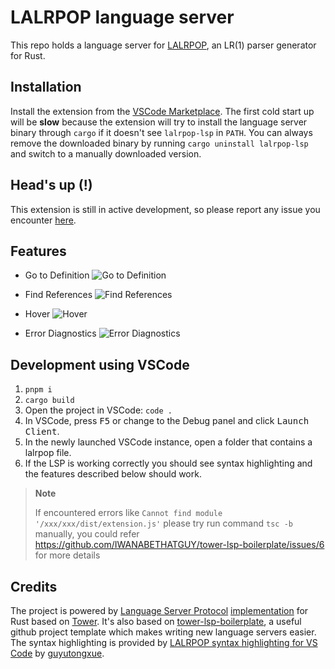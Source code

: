# LALRPOP language server

This repo holds a language server for [LALRPOP](https://github.com/lalrpop/lalrpop), an LR(1) parser generator for Rust.

## Installation
Install the extension from the [VSCode Marketplace](https://marketplace.visualstudio.com/items?itemName=LitiaEeloo.lalrpop-language-server).
The first cold start up will be **slow** because the extension will try to install the language server binary through `cargo` if it doesn't see `lalrpop-lsp` in `PATH`. You can always remove the downloaded binary by running `cargo uninstall lalrpop-lsp` and switch to a manually downloaded version.

## Head's up (!)

This extension is still in active development, so please report any issue you encounter [here](https://github.com/LighghtEeloo/lalrpop-lsp/issues).

## Features

<!--
- [ ] Semantic tokenization
make sure your semantic token is enabled, you could enable your `semantic token` by
adding this line  to your `settings.json`
```json
{
 "editor.semanticHighlighting.enabled": true,
}
```

- [ ] Syntactic error diagnostic

- [ ] Code completion
-->

- Go to Definition
    ![Go to Definition](https://github.com/user-attachments/assets/e20bfdf5-6e0d-4d97-99fc-4ab06db0ddd2)

- Find References
    ![Find References](https://github.com/user-attachments/assets/978cc716-eae6-48d6-828c-7f273982a4aa)

- Hover
    ![Hover](https://github.com/user-attachments/assets/38055a83-8d9d-489a-ace9-979337a635ac)

- Error Diagnostics
    ![Error Diagnostics](https://github.com/user-attachments/assets/6f1ca1e4-d51e-4245-a8e9-f5e6b3ce68a0)


## Development using VSCode
1. `pnpm i`
2. `cargo build`
3. Open the project in VSCode: `code .`
4. In VSCode, press <kbd>F5</kbd> or change to the Debug panel and click <kbd>Launch Client</kbd>.
5. In the newly launched VSCode instance, open a folder that contains a lalrpop file.
6. If the LSP is working correctly you should see syntax highlighting and the features described below should work.
> **Note**  
> 
> If encountered errors like `Cannot find module '/xxx/xxx/dist/extension.js'`
> please try run command `tsc -b` manually, you could refer https://github.com/IWANABETHATGUY/tower-lsp-boilerplate/issues/6 for more details

## Credits

The project is powered by [Language Server Protocol](https://microsoft.github.io/language-server-protocol) [implementation](https://github.com/ebkalderon/tower-lsp) for Rust based on [Tower](https://github.com/tower-rs/tower).
It's also based on [tower-lsp-boilerplate](https://github.com/IWANABETHATGUY/tower-lsp-boilerplate), a useful github project template which makes writing new language servers easier.
The syntax highlighting is provided by [LALRPOP syntax highlighting for VS Code](https://github.com/guyutongxue/VSC_LalrpopHighlight?tab=readme-ov-file) by [guyutongxue](https://github.com/guyutongxue).
